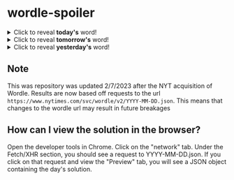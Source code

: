 # wordle-spoiler

<details>
  <summary>Click to reveal <b>today's</b> word!</summary>
  <br>
  <b> shunt </b>
</details>

<details>
  <summary>Click to reveal <b>tomorrow's</b> word!</summary>
  <br>
  <b> fever </b>
</details>

<details>
  <summary>Click to reveal <b>yesterday's</b> word!</summary>
  <br>
  <b> sunny </b>
</details>

## Note
This was repository was updated 2/7/2023 after the NYT acquisition of Wordle. Results are now based off requests to the url `https://www.nytimes.com/svc/wordle/v2/YYYY-MM-DD.json`. This means that changes to the wordle url may result in future breakages

## How can I view the solution in the browser?
Open the developer tools in Chrome. Click on the "network" tab. Under the Fetch/XHR section, you should see a request to YYYY-MM-DD.json. If you click on that request and view the "Preview" tab, you will see a JSON object containing the day's solution.